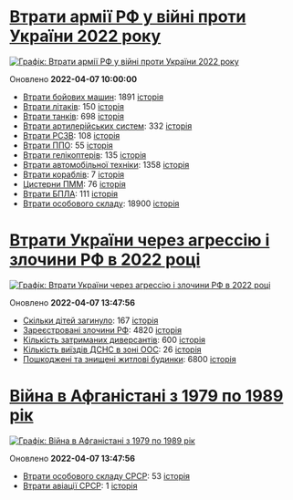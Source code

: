 # [Втрати армії РФ у війні проти України 2022 року](https://uadata.net/ukraine-russia-war-2022)
[![Графік: Втрати армії РФ у війні проти України 2022 року](https://uadata.net/screen?458169&u=%2Fukraine-russia-war-2022)](https://uadata.net/ukraine-russia-war-2022)

Оновлено **2022-04-07 10:00:00**

- [Втрати бойових машин](https://uadata.net/ukraine-russia-war-2022/bbm): 1891 [історія](/ukraine-russia-war-2022/bbm.md)
- [Втрати літаків](https://uadata.net/ukraine-russia-war-2022/planes): 150 [історія](/ukraine-russia-war-2022/planes.md)
- [Втрати танків](https://uadata.net/ukraine-russia-war-2022/tanks): 698 [історія](/ukraine-russia-war-2022/tanks.md)
- [Втрати артилерійських систем](https://uadata.net/ukraine-russia-war-2022/artilery): 332 [історія](/ukraine-russia-war-2022/artilery.md)
- [Втрати РСЗВ](https://uadata.net/ukraine-russia-war-2022/rszv): 108 [історія](/ukraine-russia-war-2022/rszv.md)
- [Втрати ППО](https://uadata.net/ukraine-russia-war-2022/ppo): 55 [історія](/ukraine-russia-war-2022/ppo.md)
- [Втрати гелікоптерів](https://uadata.net/ukraine-russia-war-2022/helicopters): 135 [історія](/ukraine-russia-war-2022/helicopters.md)
- [Втрати автомобільної техніки](https://uadata.net/ukraine-russia-war-2022/auto): 1358 [історія](/ukraine-russia-war-2022/auto.md)
- [Втрати кораблів](https://uadata.net/ukraine-russia-war-2022/ships): 7 [історія](/ukraine-russia-war-2022/ships.md)
- [Цистерни ПММ](https://uadata.net/ukraine-russia-war-2022/pmm): 76 [історія](/ukraine-russia-war-2022/pmm.md)
- [Втрати БПЛА](https://uadata.net/ukraine-russia-war-2022/bpla): 111 [історія](/ukraine-russia-war-2022/bpla.md)
- [Втрати особового складу](https://uadata.net/ukraine-russia-war-2022/people): 18900 [історія](/ukraine-russia-war-2022/people.md)
# [Втрати України через агрессію і злочини РФ в 2022 році](https://uadata.net/how-many-children-died-from-russia-aggression-2022)
[![Графік: Втрати України через агрессію і злочини РФ в 2022 році](https://uadata.net/screen?458169&u=%2Fhow-many-children-died-from-russia-aggression-2022)](https://uadata.net/how-many-children-died-from-russia-aggression-2022)

Оновлено **2022-04-07 13:47:56**

- [Скільки дітей загинуло](https://uadata.net/how-many-children-died-from-russia-aggression-2022/how-many-children-died): 167 [історія](/how-many-children-died-from-russia-aggression-2022/how-many-children-died.md)
- [Зареєстровані злочини РФ](https://uadata.net/how-many-children-died-from-russia-aggression-2022/registered-crimes): 4820 [історія](/how-many-children-died-from-russia-aggression-2022/registered-crimes.md)
- [Кількість затриманих диверсантів](https://uadata.net/how-many-children-died-from-russia-aggression-2022/number-of-arrested-saboteurs): 600 [історія](/how-many-children-died-from-russia-aggression-2022/number-of-arrested-saboteurs.md)
- [Кількість виїздів ДСНС в зоні ООС](https://uadata.net/how-many-children-died-from-russia-aggression-2022/oos-dsns-repartures): 26 [історія](/how-many-children-died-from-russia-aggression-2022/oos-dsns-repartures.md)
- [Пошкоджені та знищені житлові будинки](https://uadata.net/how-many-children-died-from-russia-aggression-2022/destroed-or-damanged-living-houses): 6800 [історія](/how-many-children-died-from-russia-aggression-2022/destroed-or-damanged-living-houses.md)
# [Війна в Афганістані з 1979 по 1989 рік](https://uadata.net/afgan-war-1979-1989)
[![Графік: Війна в Афганістані з 1979 по 1989 рік](https://uadata.net/screen?458169&u=%2Fafgan-war-1979-1989)](https://uadata.net/afgan-war-1979-1989)

Оновлено **2022-04-07 13:47:56**

- [Втрати особового складу СРСР](https://uadata.net/afgan-war-1979-1989/soviet-army-losses-in-afgan-army): 53 [історія](/afgan-war-1979-1989/soviet-army-losses-in-afgan-army.md)
- [Втрати авіації СРСР](https://uadata.net/afgan-war-1979-1989/soviet-aircraft-losses-in-afgan-war): 1 [історія](/afgan-war-1979-1989/soviet-aircraft-losses-in-afgan-war.md)
